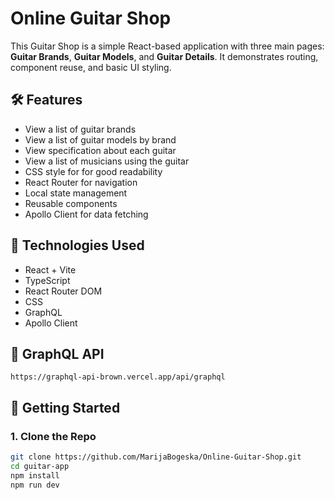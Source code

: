 # Online Guitar Shop

This Guitar Shop is a simple React-based application with three main pages: **Guitar Brands**, **Guitar Models**, and **Guitar Details**. It demonstrates routing, component reuse, and basic UI styling.

## 🛠️ Features

- View a list of guitar brands
- View a list of guitar models by brand
- View specification about each guitar
- View a list of musicians using the guitar
- CSS style for for good readability
- React Router for navigation
- Local state management
- Reusable components
- Apollo Client for data fetching

## 🧩 Technologies Used

- React + Vite
- TypeScript
- React Router DOM
- CSS
- GraphQL
- Apollo Client

## 🔗 GraphQL API

```
https://graphql-api-brown.vercel.app/api/graphql
```

## 🚀 Getting Started

### 1. Clone the Repo

```bash
git clone https://github.com/MarijaBogeska/Online-Guitar-Shop.git
cd guitar-app
npm install
npm run dev
```
